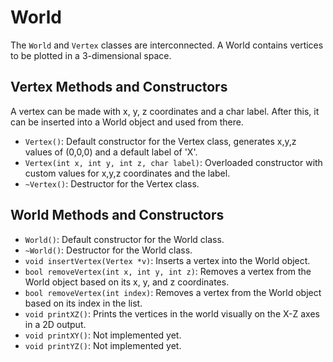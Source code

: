 # World

The `World` and `Vertex` classes are interconnected. A World contains vertices to be plotted in a 3-dimensional space. 

## Vertex Methods and Constructors

A vertex can be made with x, y, z coordinates and a char label. After this, it can be inserted into a World object and used from there.

- `Vertex()`: Default constructor for the Vertex class, generates x,y,z values of (0,0,0) and a default label of 'X'.
- `Vertex(int x, int y, int z, char label)`: Overloaded constructor with custom values for x,y,z coordinates and the label.
- `~Vertex()`: Destructor for the Vertex class.

## World Methods and Constructors

- `World()`: Default constructor for the World class.
- `~World()`: Destructor for the World class.
- `void insertVertex(Vertex *v)`: Inserts a vertex into the World object.
- `bool removeVertex(int x, int y, int z)`: Removes a vertex from the World object based on its x, y, and z coordinates.
- `bool removeVertex(int index)`: Removes a vertex from the World object based on its index in the list.
- `void printXZ()`: Prints the vertices in the world visually on the X-Z axes in a 2D output.
- `void printXY()`: Not implemented yet.
- `void printYZ()`: Not implemented yet.
